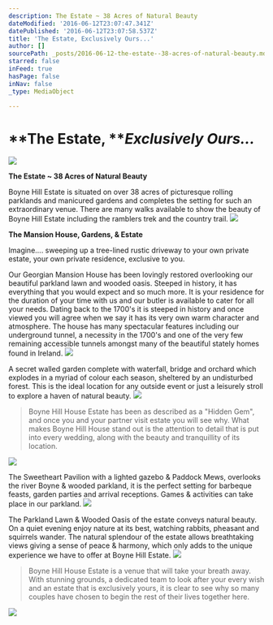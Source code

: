 ```yaml
---
description: The Estate ~ 38 Acres of Natural Beauty
dateModified: '2016-06-12T23:07:47.341Z'
datePublished: '2016-06-12T23:07:58.537Z'
title: 'The Estate, Exclusively Ours...'
author: []
sourcePath: _posts/2016-06-12-the-estate--38-acres-of-natural-beauty.md
starred: false
inFeed: true
hasPage: false
inNav: false
_type: MediaObject

---
```

# **The Estate, **_**Exclusively Ours...**_
![](https://the-grid-user-content.s3-us-west-2.amazonaws.com/903984f6-0809-4b3b-bfc0-1c007a9f1f8f.jpg)

**The Estate ~ 38 Acres of Natural Beauty**

Boyne Hill Estate is situated on over 38 acres of picturesque rolling parklands and manicured gardens and completes the setting for such an extraordinary venue. There are many walks available to show the beauty of Boyne Hill Estate including the ramblers trek and the country trail.
![](https://the-grid-user-content.s3-us-west-2.amazonaws.com/fd7c84d7-0abd-4f05-817d-0402462f27c4.jpg)

**The Mansion House, Gardens, & Estate**

Imagine.... sweeping up a tree-lined rustic driveway to your own private estate, your own private residence, exclusive to you.

Our Georgian Mansion House has been lovingly restored overlooking our beautiful parkland lawn and wooded oasis. Steeped in history, it has everything that you would expect and so much more. It is your residence for the duration of your time with us and our butler is available to cater for all your needs. Dating back to the 1700's it is steeped in history and once viewed you will agree when we say it has its very own warm character and atmosphere. The house has many spectacular features including our underground tunnel, a necessity in the 1700's and one of the very few remaining accessible tunnels amongst many of the beautiful stately homes found in Ireland.
![](https://the-grid-user-content.s3-us-west-2.amazonaws.com/9636ac2f-e807-41ab-96b5-c79995a8ba58.png)

A secret walled garden complete with waterfall, bridge and orchard which explodes in a myriad of colour each season, sheltered by an undisturbed forest. This is the ideal location for any outside event or just a leisurely stroll to explore a haven of natural beauty.
![](https://the-grid-user-content.s3-us-west-2.amazonaws.com/63d4222a-02bb-4bd8-9f9c-d022379a8fac.jpg)

> Boyne Hill House Estate has been as described as a "Hidden Gem", and once you and your partner visit estate you will see why. What makes Boyne Hill House stand out is the attention to detail that is put into every wedding, along with the beauty and tranquillity of its location.

![](https://the-grid-user-content.s3-us-west-2.amazonaws.com/77b4efd7-ac40-4054-ac4e-b865010085aa.jpg)

The Sweetheart Pavilion with a lighted gazebo & Paddock Mews, overlooks the river Boyne & wooded parkland, it is the perfect setting for barbeque feasts, garden parties and arrival receptions. Games & activities can take place in our parkland.
![](https://the-grid-user-content.s3-us-west-2.amazonaws.com/8e6ea761-b75f-4779-9e01-495486e4b003.jpg)

The Parkland Lawn & Wooded Oasis of the estate conveys natural beauty. On a quiet evening enjoy nature at its best, watching rabbits, pheasant and squirrels wander. The natural splendour of the estate allows breathtaking views giving a sense of peace & harmony, which only adds to the unique experience we have to offer at Boyne Hill Estate.
![](https://the-grid-user-content.s3-us-west-2.amazonaws.com/7c352ed5-069c-44e1-9882-5f5ab51be9b7.jpg)

> Boyne Hill House Estate is a venue that will take your breath away. With stunning grounds, a dedicated team to look after your every wish and an estate that is exclusively yours, it is clear to see why so many couples have chosen to begin the rest of their lives together here.

![](https://the-grid-user-content.s3-us-west-2.amazonaws.com/5e5a3aa6-6664-4bec-8bc9-d481a5073f6f.jpg)